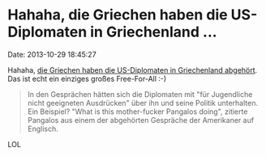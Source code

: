 Hahaha, die Griechen haben die US-Diplomaten in Griechenland \...
=================================================================

Date: 2013-10-29 18:45:27

Hahaha, [die Griechen haben die US-Diplomaten in Griechenland
abgehört](http://spiegel.de/article.do?id=930593). Das ist echt ein
einziges großes Free-For-All :-)

> In den Gesprächen hätten sich die Diplomaten mit \"für Jugendliche
> nicht geeigneten Ausdrücken\" über ihn und seine Politik unterhalten.
> Ein Beispiel? \"What is this mother-fucker Pangalos doing\", zitierte
> Pangalos aus einem der abgehörten Gespräche der Amerikaner auf
> Englisch.

LOL
